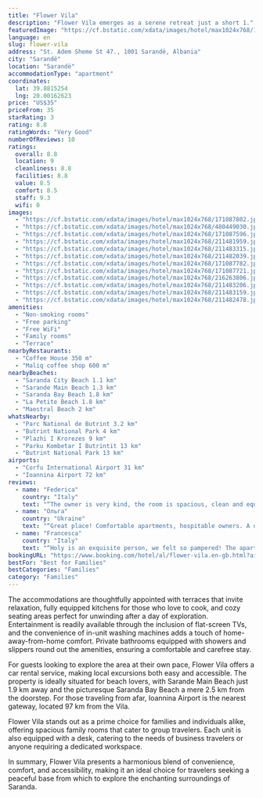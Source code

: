```yaml
---
title: "Flower Vila"
description: "Flower Vila emerges as a serene retreat just a short 1."
featuredImage: "https://cf.bstatic.com/xdata/images/hotel/max1024x768/171087802.jpg?k=9b8bd7987c188559c0a9d18e31383a34fc86a9d44f92251fa564747900df2af3&o=&hp=1"
language: en
slug: flower-vila
address: "St. Adem Sheme St 47., 1001 Sarandë, Albania"
city: "Sarandë"
location: "Sarandë"
accommodationType: "apartment"
coordinates:
  lat: 39.8815254
  lng: 20.00162623
price: "US$35"
priceFrom: 35
starRating: 3
rating: 8.8
ratingWords: "Very Good"
numberOfReviews: 10
ratings:
  overall: 8.8
  location: 9
  cleanliness: 8.8
  facilities: 8.8
  value: 8.5
  comfort: 8.5
  staff: 9.3
  wifi: 0
images:
  - "https://cf.bstatic.com/xdata/images/hotel/max1024x768/171087802.jpg?k=9b8bd7987c188559c0a9d18e31383a34fc86a9d44f92251fa564747900df2af3&o=&hp=1"
  - "https://cf.bstatic.com/xdata/images/hotel/max1024x768/480449030.jpg?k=174a9ab8153a3417cd97b906a12a1c140180b810ad023d87ad80e20fb4113d0d&o=&hp=1"
  - "https://cf.bstatic.com/xdata/images/hotel/max1024x768/171087596.jpg?k=a5672bd49ce7870513f31d93bc9bee87f9f903cb24c1d1b328f79dda50925269&o=&hp=1"
  - "https://cf.bstatic.com/xdata/images/hotel/max1024x768/211481959.jpg?k=a39306a64cae033cdf502d948e2a88009a06a868adc8b0445d73e6dda0a88af2&o=&hp=1"
  - "https://cf.bstatic.com/xdata/images/hotel/max1024x768/211483315.jpg?k=6dffa8a658e4206869c0e958b3b5a5b6a55b4787b2cc9e1de76547e24556cdf0&o=&hp=1"
  - "https://cf.bstatic.com/xdata/images/hotel/max1024x768/211482039.jpg?k=e63f7eece182359b984fe8956f7341f5d2091457597ee89b42be2f9cb9ae5d18&o=&hp=1"
  - "https://cf.bstatic.com/xdata/images/hotel/max1024x768/171087782.jpg?k=22ef06a0a36cb2bf12a6cbc3b87c575d41c8ef163c505282b6a54bd9280e3ae4&o=&hp=1"
  - "https://cf.bstatic.com/xdata/images/hotel/max1024x768/171087721.jpg?k=3bba9e0ed6daf341cde1aab3551d0543488515ece14991db4c050af883f3edc3&o=&hp=1"
  - "https://cf.bstatic.com/xdata/images/hotel/max1024x768/216263806.jpg?k=f7f2d51b678daf4cb7b9f3c3ff8405472e036e61bc7a3df242709706aa816908&o=&hp=1"
  - "https://cf.bstatic.com/xdata/images/hotel/max1024x768/211483206.jpg?k=1301200be7c4c93292837ffe37a1a651e17ad99265c6c63fa097c766b3543dc8&o=&hp=1"
  - "https://cf.bstatic.com/xdata/images/hotel/max1024x768/211483159.jpg?k=f21482135f87ab3210421ef7ac0fd3b96438d97ddc7580723b6800b352e0c5e4&o=&hp=1"
  - "https://cf.bstatic.com/xdata/images/hotel/max1024x768/211482478.jpg?k=b05fb6de85599e0b8f287d993a85653cd229a5ae36e4bc5730e86003de094d70&o=&hp=1"
amenities:
  - "Non-smoking rooms"
  - "Free parking"
  - "Free WiFi"
  - "Family rooms"
  - "Terrace"
nearbyRestaurants:
  - "Coffee House 350 m"
  - "Maliq coffee shop 600 m"
nearbyBeaches:
  - "Saranda City Beach 1.1 km"
  - "Sarande Main Beach 1.3 km"
  - "Saranda Bay Beach 1.8 km"
  - "La Petite Beach 1.8 km"
  - "Maestral Beach 2 km"
whatsNearby:
  - "Parc National de Butrint 3.2 km"
  - "Butrint National Park 4 km"
  - "Plazhi I Krorezes 9 km"
  - "Parku Kombetar I Butrintit 13 km"
  - "Butrint National Park 13 km"
airports:
  - "Corfu International Airport 31 km"
  - "Ioannina Airport 72 km"
reviews:
  - name: "Federica"
    country: "Italy"
    text: "“The owner is very kind, the room is spacious, clean and equipped with everything you need, the location is great. You can park your car on the street for free. Recommended!”"
  - name: "Ольга"
    country: "Ukraine"
    text: "“Great place! Comfortable apartments, hospitable owners. A quiet place where you can relax. I really liked the view from the room”"
  - name: "Francesca"
    country: "Italy"
    text: "“Holy is an exquisite person, we felt so pampered! The apartment is decentralized in a quiet area and where you can easily find parking... for those like us who escape the chaos it is ideal!”"
bookingURL: "https://www.booking.com/hotel/al/flower-vila.en-gb.html?aid=8035640"
bestFor: "Best for Families"
bestCategories: "Families"
category: "Families"
---
```


The accommodations are thoughtfully appointed with terraces that invite relaxation, fully equipped kitchens for those who love to cook, and cozy seating areas perfect for unwinding after a day of exploration. Entertainment is readily available through the inclusion of flat-screen TVs, and the convenience of in-unit washing machines adds a touch of home-away-from-home comfort. Private bathrooms equipped with showers and slippers round out the amenities, ensuring a comfortable and carefree stay.

For guests looking to explore the area at their own pace, Flower Vila offers a car rental service, making local excursions both easy and accessible. The property is ideally situated for beach lovers, with Sarande Main Beach just 1.9 km away and the picturesque Saranda Bay Beach a mere 2.5 km from the doorstep. For those traveling from afar, Ioannina Airport is the nearest gateway, located 97 km from the Vila.

Flower Vila stands out as a prime choice for families and individuals alike, offering spacious family rooms that cater to group travelers. Each unit is also equipped with a desk, catering to the needs of business travelers or anyone requiring a dedicated workspace.

In summary, Flower Vila presents a harmonious blend of convenience, comfort, and accessibility, making it an ideal choice for travelers seeking a peaceful base from which to explore the enchanting surroundings of Saranda.